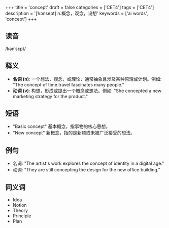 +++
title = 'concept'
draft = false
categories = ['CET4']
tags = ['CET4']
description = '[ˈkɔnsept] n.概念，观念，设想'
keywords = ['ai words', 'concept']
+++

## 读音
/kənˈsɛpt/

## 释义
- **名词 (n)**: 一个想法，观念，或理论，通常抽象且涉及某种原理或计划。例如: "The concept of time travel fascinates many people."
- **动词 (v)**: 构想，形成或提出一个概念或想法。例如: "She concepted a new marketing strategy for the product."

## 短语
- "Basic concept" 基本概念，指事物的核心思想。
- "New concept" 新概念，指的是新颖或未被广泛接受的想法。

## 例句
- 名词: "The artist's work explores the concept of identity in a digital age."
- 动词: "They are still concepting the design for the new office building."

## 同义词
- Idea
- Notion
- Theory
- Principle
- Plan

